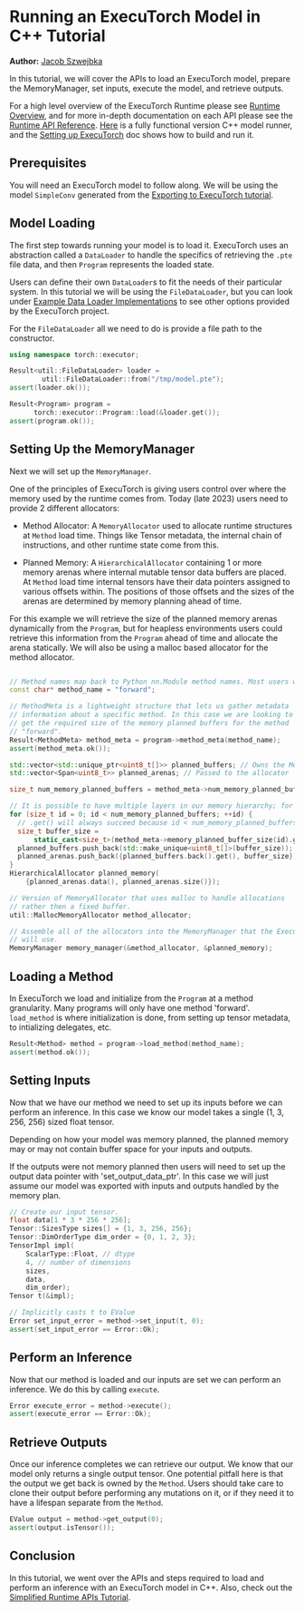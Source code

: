 # Running an ExecuTorch Model in C++ Tutorial

**Author:** [Jacob Szwejbka](https://github.com/JacobSzwejbka)

In this tutorial, we will cover the APIs to load an ExecuTorch model,
prepare the MemoryManager, set inputs, execute the model, and retrieve outputs.

For a high level overview of the ExecuTorch Runtime please see [Runtime Overview](runtime-overview.md), and for more in-depth documentation on
each API please see the [Runtime API Reference](executorch-runtime-api-reference.rst).
[Here](https://github.com/pytorch/executorch/blob/main/examples/portable/executor_runner/executor_runner.cpp) is a fully functional version C++ model runner, and the [Setting up ExecuTorch](getting-started-setup.md) doc shows how to build and run it.


## Prerequisites

You will need an ExecuTorch model to follow along. We will be using
the model `SimpleConv` generated from the [Exporting to ExecuTorch tutorial](./tutorials/export-to-executorch-tutorial).

## Model Loading

The first step towards running your model is to load it. ExecuTorch uses an abstraction called a `DataLoader` to handle the specifics of retrieving the `.pte` file data, and then `Program` represents the loaded state.

Users can define their own `DataLoader`s to fit the needs of their particular system. In this tutorial we will be using the `FileDataLoader`, but you can look under [Example Data Loader Implementations](https://github.com/pytorch/executorch/tree/main/extension/data_loader) to see other options provided by the ExecuTorch project.

For the `FileDataLoader` all we need to do is provide a file path to the constructor.

``` cpp
using namespace torch::executor;

Result<util::FileDataLoader> loader =
        util::FileDataLoader::from("/tmp/model.pte");
assert(loader.ok());

Result<Program> program =
      torch::executor::Program::load(&loader.get());
assert(program.ok());
```

## Setting Up the MemoryManager

Next we will set up the `MemoryManager`.

One of the principles of ExecuTorch is giving users control over where the memory used by the runtime comes from. Today (late 2023) users need to provide 2 different allocators:

* Method Allocator: A `MemoryAllocator` used to allocate runtime structures at `Method` load time. Things like Tensor metadata, the internal chain of instructions, and other runtime state come from this.

* Planned Memory: A `HierarchicalAllocator` containing 1 or more memory arenas where internal mutable tensor data buffers are placed. At `Method` load time internal tensors have their data pointers assigned to various offsets within. The positions of those offsets and the sizes of the arenas are determined by memory planning ahead of time.

For this example we will retrieve the size of the planned memory arenas dynamically from the `Program`, but for heapless environments users could retrieve this information from the `Program` ahead of time and allocate the arena statically. We will also be using a malloc based allocator for the method allocator.

``` cpp

// Method names map back to Python nn.Module method names. Most users will only have the singular method "forward".
const char* method_name = "forward";

// MethodMeta is a lightweight structure that lets us gather metadata
// information about a specific method. In this case we are looking to
// get the required size of the memory planned buffers for the method
// "forward".
Result<MethodMeta> method_meta = program->method_meta(method_name);
assert(method_meta.ok());

std::vector<std::unique_ptr<uint8_t[]>> planned_buffers; // Owns the Memory
std::vector<Span<uint8_t>> planned_arenas; // Passed to the allocator

size_t num_memory_planned_buffers = method_meta->num_memory_planned_buffers();

// It is possible to have multiple layers in our memory hierarchy; for example, SRAM and DRAM.
for (size_t id = 0; id < num_memory_planned_buffers; ++id) {
  // .get() will always succeed because id < num_memory_planned_buffers.
  size_t buffer_size =
      static_cast<size_t>(method_meta->memory_planned_buffer_size(id).get());
  planned_buffers.push_back(std::make_unique<uint8_t[]>(buffer_size));
  planned_arenas.push_back({planned_buffers.back().get(), buffer_size});
}
HierarchicalAllocator planned_memory(
    {planned_arenas.data(), planned_arenas.size()});

// Version of MemoryAllocator that uses malloc to handle allocations
// rather then a fixed buffer.
util::MallocMemoryAllocator method_allocator;

// Assemble all of the allocators into the MemoryManager that the Executor
// will use.
MemoryManager memory_manager(&method_allocator, &planned_memory);
```

## Loading a Method

In ExecuTorch we load and initialize from the `Program` at a method granularity. Many programs will only have one method 'forward'. `load_method` is where initialization is done, from setting up tensor metadata, to intializing delegates, etc.

``` cpp
Result<Method> method = program->load_method(method_name);
assert(method.ok());
```

## Setting Inputs

Now that we have our method we need to set up its inputs before we can
perform an inference. In this case we know our model takes a single (1, 3, 256, 256)
sized float tensor.

Depending on how your model was memory planned, the planned memory may or may
not contain buffer space for your inputs and outputs.

If the outputs were not memory planned then users will need to set up the output data pointer with 'set_output_data_ptr'. In this case we will just assume our model was exported with inputs and outputs handled by the memory plan.

``` cpp
// Create our input tensor.
float data[1 * 3 * 256 * 256];
Tensor::SizesType sizes[] = {1, 3, 256, 256};
Tensor::DimOrderType dim_order = {0, 1, 2, 3};
TensorImpl impl(
    ScalarType::Float, // dtype
    4, // number of dimensions
    sizes,
    data,
    dim_order);
Tensor t(&impl);

// Implicitly casts t to EValue
Error set_input_error = method->set_input(t, 0);
assert(set_input_error == Error::Ok);
```

## Perform an Inference

Now that our method is loaded and our inputs are set we can perform an inference. We do this by calling `execute`.

``` cpp
Error execute_error = method->execute();
assert(execute_error == Error::Ok);
```

## Retrieve Outputs

Once our inference completes we can retrieve our output. We know that our model only returns a single output tensor. One potential pitfall here is that the output we get back is owned by the `Method`. Users should take care to clone their output before performing any mutations on it, or if they need it to have a lifespan separate from the `Method`.

``` cpp
EValue output = method->get_output(0);
assert(output.isTensor());
```

## Conclusion

In this tutorial, we went over the APIs and steps required to load and perform an inference with an ExecuTorch model in C++.
Also, check out the [Simplified Runtime APIs Tutorial](extension-module.md).
